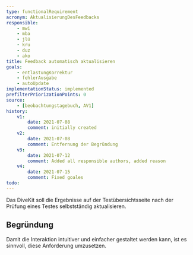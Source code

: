 ```yaml
---
type: functionalRequirement
acronym: AktualisierungDesFeedbacks
responsible: 
    - mwi
    - mba
    - jlü
    - kru
    - duz
    - ako
title: Feedback automatisch aktualisieren
goals: 
    - entlastungKorrektur
    - fehlerAusgabe
    - autoUpdate
implementationStatus: implemented
prefilterPriorizationPoints: 0
source:
    - [beobachtungstagebuch, AV1]
history:
    v1:
        date: 2021-07-08
        comment: initially created
    v2:
        date: 2021-07-08
        comment: Entfernung der Begründung
    v3:
        date: 2021-07-12
        comment: Added all responsible authors, added reason
    v4:
        date: 2021-07-15
        comment: Fixed goales
todo: 
---
```


Das DiveKit soll die Ergebnisse auf der Testübersichtsseite nach der Prüfung eines Testes selbstständig aktualisieren.

## Begründung
Damit die Interaktion intuitiver und einfacher gestaltet werden kann, ist es sinnvoll, diese Anforderung umzusetzen.